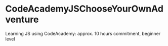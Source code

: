 CodeAcademyJSChooseYourOwnAdventure
===================================

Learning JS using CodeAcademy: approx. 10 hours commitment, beginner level

